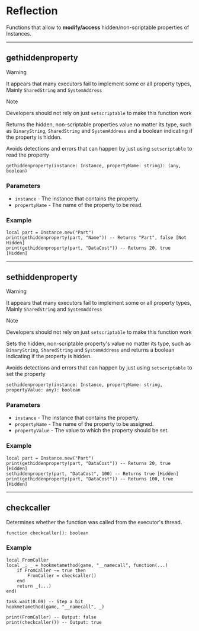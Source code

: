 # Reflection

Functions that allow to **modify/access** hidden/non-scriptable properties of Instances.

---

## gethiddenproperty

> [!WARNING]
> It appears that many executors fail to implement some or all property types, Mainly `SharedString` and `SystemAddress`

> [!NOTE]
> Developers should not rely on just `setscriptable` to make this function work

Returns the hidden, non-scriptable properties value no matter its type, such as `BinaryString`, `SharedString` and `SystemAddress` and a boolean indicating if the property is hidden.

Avoids detections and errors that can happen by just using `setscriptable` to read the property

```luau
gethiddenproperty(instance: Instance, propertyName: string): (any, boolean)
```

### Parameters

- `instance` - The instance that contains the property.
- `propertyName` - The name of the property to be read.

### Example

```luau
local part = Instance.new("Part")
print(gethiddenproperty(part, "Name")) -- Returns "Part", false [Not Hidden]
print(gethiddenproperty(part, "DataCost")) -- Returns 20, true [Hidden]
```

---

## sethiddenproperty

> [!WARNING]
> It appears that many executors fail to implement some or all property types, Mainly `SharedString` and `SystemAddress`

> [!NOTE]
> Developers should not rely on just `setscriptable` to make this function work

Sets the hidden, non-scriptable property's value no matter its type, such as `BinaryString`, `SharedString` and `SystemAddress` and returns a boolean indicating if the property is hidden.

Avoids detections and errors that can happen by just using `setscriptable` to set the property

```luau
sethiddenproperty(instance: Instance, propertyName: string, propertyValue: any): boolean
```

### Parameters

- `instance` - The instance that contains the property.
- `propertyName` - The name of the property to be assigned.
- `propertyValue` - The value to which the property should be set.

### Example

```luau
local part = Instance.new("Part")
print(gethiddenproperty(part, "DataCost")) -- Returns 20, true [Hidden]
sethiddenproperty(part, "DataCost", 100) -- Returns true [Hidden]
print(gethiddenproperty(part, "DataCost")) -- Returns 100, true [Hidden]
```

---

## checkcaller

Determines whether the function was called from the executor's thread.

```luau
function checkcaller(): boolean
```

### Example

```luau
local FromCaller
local _; _ = hookmetamethod(game, "__namecall", function(...)
    if FromCaller ~= true then
        FromCaller = checkcaller()
    end
    return _(...)
end)

task.wait(0.09) -- Step a bit
hookmetamethod(game, "__namecall", _)

print(FromCaller) -- Output: false
print(checkcaller()) -- Output: true
```
